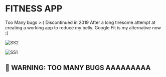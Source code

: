 # FITNESS APP
Too Many bugs >:(
Discontinued in 2019 After a long tiresome attempt at creating a working app to reduce my belly. Google Fit is my alternative now  :(




![SS2](https://i.ibb.co/dfmbPMn/Screenshot-20220127-151140.jpg)

![SS1](https://i.ibb.co/7zzfZVd/Screenshot-20220127-151201.jpg)


## 🚨 WARNING: TOO MANY BUGS AAAAAAAAA
